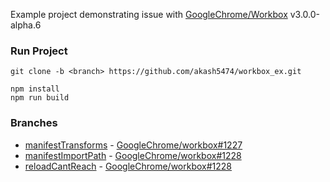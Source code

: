 Example project demonstrating issue with [GoogleChrome/Workbox](https://github.com/googlechrome/workbox) v3.0.0-alpha.6

### Run Project

```
git clone -b <branch> https://github.com/akash5474/workbox_ex.git

npm install
npm run build
```

### Branches

* [manifestTransforms](https://github.com/akash5474/workbox_ex/tree/manifestTransforms) - [GoogleChrome/workbox#1227](https://github.com/GoogleChrome/workbox/issues/1227)
* [manifestImportPath](https://github.com/akash5474/workbox_ex/tree/manifestImportPath) - [GoogleChrome/workbox#1228](https://github.com/GoogleChrome/workbox/issues/1228)
* [reloadCantReach](https://github.com/akash5474/workbox_ex/tree/reloadCantReach) - [GoogleChrome/workbox#1228](https://github.com/GoogleChrome/workbox/issues/1228)
